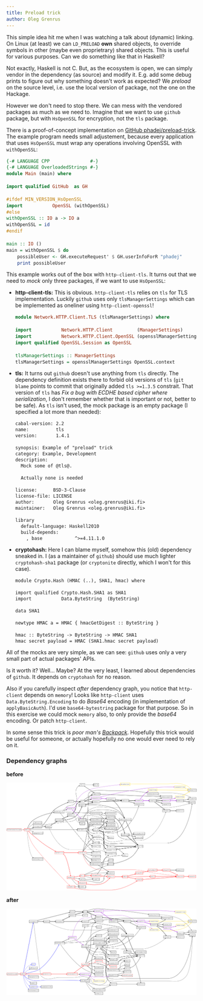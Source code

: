 ```yaml
---
title: Preload trick
author: Oleg Grenrus
---
```


This simple idea hit me when I was watching a talk about (dynamic) linking.  On
Linux (at least) we can `LD_PRELOAD` **own** shared objects, to override
symbols in other (maybe even proprietrary) shared objects. This is useful for
various purposes.  Can we do something like that in Haskell?

Not exactly, Haskell is not C. But, as the ecosystem is open, we can simply
vendor in the dependency (as source) and modify it. E.g. add some debug prints
to figure out why something doesn't work as expected? We *preload* on the
source level, i.e.  use the local version of package, not the one on the
Hackage.

However we don't need to stop there. We can mess with the vendored packages
as much as we need to. Imagine that we want to use `github` package,
but with `HsOpenSSL` for encryption, not the `tls` package.

There is a proof-of-concept implementation on
[GitHub phadej/preload-trick](https://github.com/phadej/preload-trick).
The example program needs small adjustement, because every application that
uses `HsOpenSSL` must wrap any operations involving OpenSSL with `withOpenSSL`:

```haskell
{-# LANGUAGE CPP               #-}
{-# LANGUAGE OverloadedStrings #-}
module Main (main) where

import qualified GitHub  as GH

#ifdef MIN_VERSION_HsOpenSSL
import           OpenSSL (withOpenSSL)
#else
withOpenSSL :: IO a -> IO a
withOpenSSL = id
#endif

main :: IO ()
main = withOpenSSL $ do
    possibleUser <- GH.executeRequest' $ GH.userInfoForR "phadej"
    print possibleUser
```

This example works out of the box with `http-client-tls`. It turns out that we
need to *mock* only three packages, if we want to use `HsOpenSSL`:

- **http-client-tls:** This is obvious. `http-client-tls` relies on `tls` for TLS implementation.
  Luckily `github` uses only `tlsManagerSettings` which can be implemented
  as oneliner using `http-client-openssl`!

  ```haskell
  module Network.HTTP.Client.TLS (tlsManagerSettings) where

  import           Network.HTTP.Client         (ManagerSettings)
  import           Network.HTTP.Client.OpenSSL (opensslManagerSettings)
  import qualified OpenSSL.Session as OpenSSL

  tlsManagerSettings :: ManagerSettings
  tlsManagerSettings = opensslManagerSettings OpenSSL.context
  ```

- **tls:** It turns out `github` doesn't use anything from `tls` directly.
  The dependency definition exists there to forbid old versions of
  `tls` (`git blame` points to commit that originally added `tls >=1.3.5` constrait.
  That version of `tls` has *Fix a bug with ECDHE based cipher where serialization*,
  I don't remember whether that is important or not, better to be safe).
  As `tls` isn't used, the mock package is an empty package (I specified a lot
  more than needed):

  ```
  cabal-version: 2.2
  name:          tls
  version:       1.4.1

  synopsis: Example of "preload" trick
  category: Example, Development
  description:
    Mock some of @tls@.

    Actually none is needed

  license:      BSD-3-Clause
  license-file: LICENSE
  author:       Oleg Grenrus <oleg.grenrus@iki.fi>
  maintainer:   Oleg Grenrus <oleg.grenrus@iki.fi>

  library
    default-language: Haskell2010
    build-depends:
      , base            ^>=4.11.1.0
  ```

- **cryptohash:** Here I can blame myself, somehow this (old) dependency
  sneaked in. I (as a maintainer of `github`) should use much lighter
  `cryptohash-sha1` package (or `cryptonite` directly, which I won't for this
  case).

  ```
  module Crypto.Hash (HMAC (..), SHA1, hmac) where

  import qualified Crypto.Hash.SHA1 as SHA1
  import           Data.ByteString  (ByteString)

  data SHA1

  newtype HMAC a = HMAC { hmacGetDigest :: ByteString }

  hmac :: ByteString -> ByteString -> HMAC SHA1
  hmac secret payload = HMAC (SHA1.hmac secret payload)
  ```

All of the mocks are very simple, as we can see: `github` uses only a very
small part of actual packages' APIs.

Is it worth it? Well... Maybe? At the very least, I learned about dependencies
of `github`. It depends on `cryptohash` for no reason.

Also if you carefully inspect *after* dependency graph, you notice that
`http-client` depends on `memory`! Looks like `http-client` uses
`Data.ByteString.Encoding` to do *Base64* encoding (in implementation of
`applyBasicAuth`).  I'd use `base64-bytestring` package for that purpose. So in
this exercise we could mock `memory` also, to only provide the *base64*
encoding. Or patch `http-client`.

In some sense this trick is *poor man's [Backpack](https://plv.mpi-sws.org/backpack/)*.
Hopefully this trick would be useful for someone, or actually hopefully
no one would ever need to rely on it.

<h3>Dependency graphs</h3>

**before**

<img src="https://raw.githubusercontent.com/phadej/preload-trick/master/deps-default.png" />

**after**

<img src="https://raw.githubusercontent.com/phadej/preload-trick/master/deps-preload.png" />
